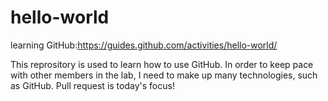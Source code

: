 # hello-world
learning GitHub:https://guides.github.com/activities/hello-world/

This reprository is used to learn how to use GitHub.
In order to keep pace with other members in the lab, I need to make up many technologies, such as GitHub.
Pull request is today's focus!
